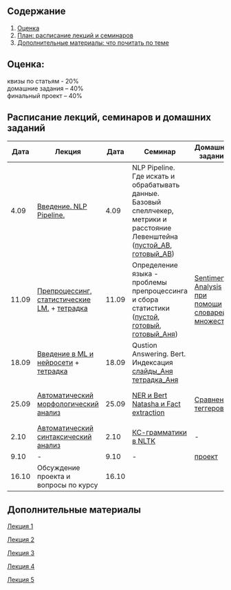 ## Содержание
1. [Оценка](#score)
2. [План: расписание лекций и семинаров](#sched)
3. [Дополнительные материалы: что почитать по теме](#add)

## Оценка:<br><a name="score"/>
квизы по статьям - 20%<br>
домашние задания – 40% <br>
финальный проект – 40%<br>

## Расписание лекций, семинаров и домашних заданий<a name="sched"/>
|Дата|Лекция|Дата|Семинар|Домашнее задание|Ридинг|Дедлайн|
|-|-|-|-|-|-|-|
|4.09|[Введение. NLP Pipeline.](Slides/1-intro.pdf)|4.09| NLP Pipeline. Где искать и обрабатывать данные. Базовый спеллчекер, метрики и расстояние Левенштейна ([пустой_АВ](https://colab.research.google.com/drive/1Yri1QsmPdMW0Rs3uFmo5mqv2gHg_Pr28?usp=sharing), [готовый_АВ](https://colab.research.google.com/drive/1WhrCrO6LX0pWsijwDT3wV105IhBTq24P?usp=sharing))||
|11.09|[Препроцессинг, статистические LM.](Slides/2-lm.pdf) + [тетрадка](Slides/3_intro.ipynb)|11.09|Определение языка - проблемы препроцессинга и сбора статистики ([пустой](), [готовый](), [готовый_Аня](https://colab.research.google.com/drive/1Sb9dkKMqUi-WwKQ93xCoZkQWYL6PVVEB?usp=sharing))|[Sentiment Analysis при помощи словарей и множеств](https://github.com/named-entity/hse-nlp/blob/master/3rd_year/Hometask_1.ipynb)|[Word Embeddings](https://ruder.io/word-embeddings-1/)|ридинг к 18.09, домашка - 21.09 23:59мск|
|18.09|[Введение в ML и нейросети](Slides/3-ml.pdf) + [тетрадка](Slides/ml-intro.ipynb)|18.09|Qustion Answering. Bert. Индексация [слайды_Аня](https://docs.google.com/presentation/d/19DU00_K_kYXE7DTiyHbO8uLzH2-yAQNXenrphKq5wAo/edit?usp=sharing) [тетрадка_Аня](https://colab.research.google.com/drive/1XLbQCh-7nEFXoOGJendZEGSCAIVT6SAg?usp=sharing)|||ридинг - к семинару;|
|25.09|[Автоматический морфологический анализ](Slides/4-pos-tagging.pdf)|25.09| [NER и Bert]() [Natasha и Fact extraction]()|[Сравнение теггеров](Hometask_2.md)|[Соревнование Dialogue для морфологических парсеров](http://www.dialog-21.ru/media/1674/49.pdf)| TBA|
|2.10|[Автоматический синтаксический анализ](Slides/5-parsing.pdf)|2.10|[КС-грамматики в NLTK]()|-|-| - |
|9.10|-|9.10|-|[проект]()|-||
|16.10|Обсуждение проекта и вопросы по курсу|16.10|[]()||||

## Дополнительные материалы<a name="add"/>
[Лекция 1](Notes/1-intro.md)

[Лекция 2](Notes/2-lm.md)

[Лекция 3](Notes/3-ml.md)

[Лекция 4](Notes/4-pos.md)

[Лекция 5](Notes/5-parsing.md)
